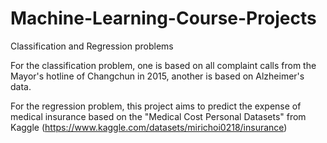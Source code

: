 # Machine-Learning-Course-Projects
Classification and Regression problems

For the classification problem, one is based on all complaint calls from the Mayor's hotline of Changchun in 2015, another is based on Alzheimer's data.

For the regression problem, this project aims to predict the expense of medical insurance based on the "Medical Cost Personal Datasets" from Kaggle (https://www.kaggle.com/datasets/mirichoi0218/insurance)
